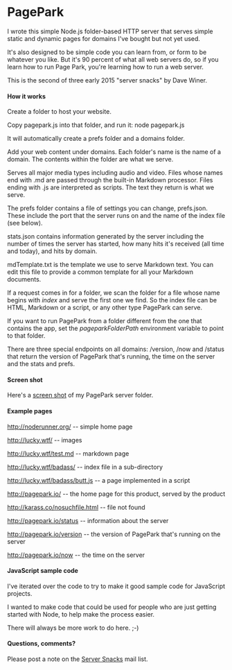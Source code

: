 PagePark
========

I wrote this simple Node.js folder-based HTTP server that serves simple static and dynamic pages for domains I've bought but not yet used.

It's also designed to be simple code you can learn from, or form to be whatever you like. But it's 90 percent of what all web servers do, so if you learn how to run Page Park, you're learning how to run a web server.

This is the second of three early 2015 "server snacks" by Dave Winer.

#### How it works

Create a folder to host your website. 

Copy pagepark.js into that folder, and run it: node pagepark.js

It will automatically create a prefs folder and a domains folder. 

Add your web content under domains. Each folder's name is the name of a domain. The contents within the folder are what we serve.

Serves all major media types including audio and video. Files whose names end with .md are passed through the built-in Markdown processor. Files ending with .js are interpreted as scripts. The text they return is what we serve.

The prefs folder contains a file of settings you can change, prefs.json. These include the port that the server runs on and the name of the index file (see below).

stats.json contains information generated by the server including the number of times the server has started, how many hits it's received (all time and today), and hits by domain.

mdTemplate.txt is the template we use to serve Markdown text. You can edit this file to provide a common template for all your Markdown documents.

If a request comes in for a folder, we scan the folder for a file whose name begins with *index* and serve the first one we find. So the index file can be HTML, Markdown or a script, or any other type PagePark can serve. 

If you want to run PagePark from a folder different from the one that contains the app, set the *pageparkFolderPath* environment variable to point to that folder. 

There are three special endpoints on all domains: /version, /now and /status that return the version of PagePark that's running, the time on the server and the stats and prefs. 

#### Screen shot

Here's a <a href="http://scripting.com/2015/01/04/pageParkFolderScreenShot.png">screen shot</a> of my PagePark server folder. 

#### Example pages

http://noderunner.org/ -- simple home page

http://lucky.wtf/ -- images

http://lucky.wtf/test.md -- markdown page

http://lucky.wtf/badass/ -- index file in a sub-directory

http://lucky.wtf/badass/butt.js -- a page implemented in a script

http://pagepark.io/ -- the home page for this product, served by the product

http://karass.co/nosuchfile.html -- file not found

http://pagepark.io/status -- information about the server

http://pagepark.io/version -- the version of PagePark that's running on the server

http://pagepark.io/now -- the time on the server

#### JavaScript sample code

I've iterated over the code to try to make it good sample code for JavaScript projects. 

I wanted to make code that could be used for people who are just getting started with Node, to help make the process easier.

There will always be more work to do here. ;-)

#### Questions, comments?

Please post a note on the <a href="https://groups.google.com/forum/#!forum/server-snacks">Server Snacks</a> mail list. 
